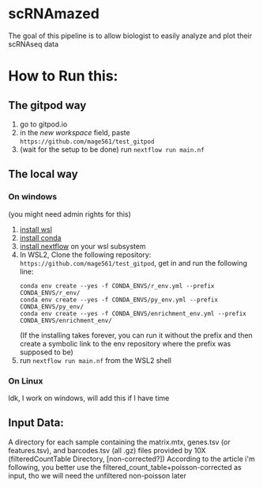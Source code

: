 # scRNAmazed
The goal of this pipeline is to allow biologist to easily analyze and plot their scRNAseq data
# How to Run this:
## The gitpod way
1. go to gitpod.io
2. in the *new workspace* field, paste `https://github.com/mage561/test_gitpod`
3. (wait for the setup to be done) run `nextflow run main.nf`

## The local way
### On windows
(you might need admin rights for this)
1. [install wsl](https://learn.microsoft.com/en-us/windows/wsl/install)
2. [install conda](https://docs.conda.io/projects/conda/en/latest/user-guide/install/windows.html)
3. [install nextflow](https://www.nextflow.io/docs/latest/install.html) on your wsl subsystem
4. In WSL2, Clone the following repository: `https://github.com/mage561/test_gitpod`, get in and run the following line:
    ```shell
    conda env create --yes -f CONDA_ENVS/r_env.yml --prefix CONDA_ENVS/r_env/
    conda env create --yes -f CONDA_ENVS/py_env.yml --prefix CONDA_ENVS/py_env/
    conda env create --yes -f CONDA_ENVS/enrichment_env.yml --prefix CONDA_ENVS/enrichment_env/
    ```
    (If the installing takes forever, you can run it without the prefix and then create a symbolic link to the env repository where the prefix was supposed to be)
6. run `nextflow run main.nf` from the WSL2 shell
### On Linux
Idk, I work on windows, will add this if I have time

## Input Data:
A directory for each sample containing the matrix.mtx, genes.tsv (or features.tsv), and barcodes.tsv (all .gz) files provided by 10X (filteredCountTable Directory, \[non-corrected?\])
According to the article i'm following, you better use the filtered_count_table+poisson-corrected as input, tho we will need the unfiltered non-poisson later